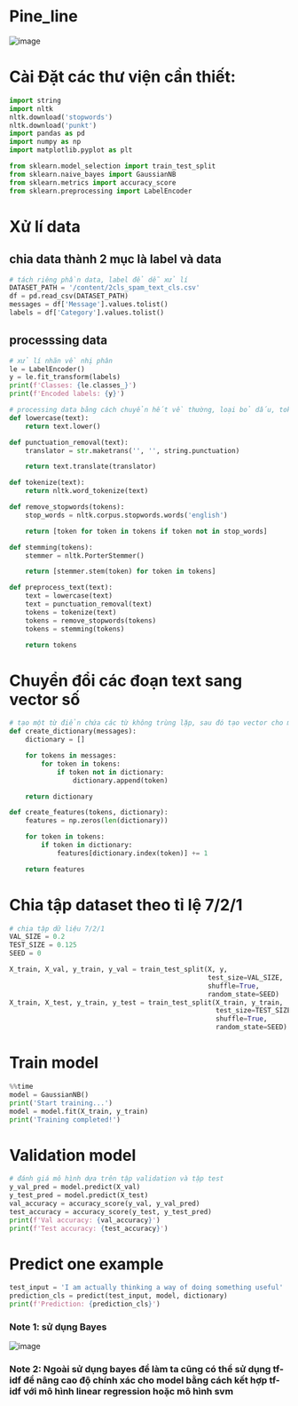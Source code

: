 # Pine_line
![image](https://github.com/user-attachments/assets/abf36381-29cb-4995-95d3-61736ce3f460)
# Cài Đặt các thư viện cần thiết: 
```python
import string
import nltk
nltk.download('stopwords')
nltk.download('punkt')
import pandas as pd
import numpy as np
import matplotlib.pyplot as plt

from sklearn.model_selection import train_test_split
from sklearn.naive_bayes import GaussianNB
from sklearn.metrics import accuracy_score
from sklearn.preprocessing import LabelEncoder
```
# Xử lí data
## chia data thành 2 mục là label và data
```python
# tách riêng phần data, label để dễ xử lí
DATASET_PATH = '/content/2cls_spam_text_cls.csv'
df = pd.read_csv(DATASET_PATH)
messages = df['Message'].values.tolist()
labels = df['Category'].values.tolist()
```
## processsing data
```python
# xử lí nhãn về nhị phân
le = LabelEncoder()
y = le.fit_transform(labels)
print(f'Classes: {le.classes_}')
print(f'Encoded labels: {y}')
```
```python
# processing data bằng cách chuyển hết về thường, loại bỏ dấu, tokenize, xoá bỏ từ dừng không có ý nghĩa
def lowercase(text):
    return text.lower()

def punctuation_removal(text):
    translator = str.maketrans('', '', string.punctuation)

    return text.translate(translator)

def tokenize(text):
    return nltk.word_tokenize(text)

def remove_stopwords(tokens):
    stop_words = nltk.corpus.stopwords.words('english')

    return [token for token in tokens if token not in stop_words]

def stemming(tokens):
    stemmer = nltk.PorterStemmer()

    return [stemmer.stem(token) for token in tokens]

def preprocess_text(text):
    text = lowercase(text)
    text = punctuation_removal(text)
    tokens = tokenize(text)
    tokens = remove_stopwords(tokens)
    tokens = stemming(tokens)

    return tokens
```
# Chuyển đổi các đoạn text sang vector số
```python
# tạo một từ điển chứa các từ không trùng lặp, sau đó tạo vector cho mỗi tokens đó.
def create_dictionary(messages):
    dictionary = []

    for tokens in messages:
        for token in tokens:
            if token not in dictionary:
                dictionary.append(token)

    return dictionary

def create_features(tokens, dictionary):
    features = np.zeros(len(dictionary))

    for token in tokens:
        if token in dictionary:
            features[dictionary.index(token)] += 1

    return features
```
# Chia tập dataset theo tỉ lệ 7/2/1
```python
# chia tập dữ liệu 7/2/1
VAL_SIZE = 0.2
TEST_SIZE = 0.125
SEED = 0

X_train, X_val, y_train, y_val = train_test_split(X, y,
                                                  test_size=VAL_SIZE,
                                                  shuffle=True,
                                                  random_state=SEED)
X_train, X_test, y_train, y_test = train_test_split(X_train, y_train,
                                                    test_size=TEST_SIZE,
                                                    shuffle=True,
                                                    random_state=SEED)
```
# Train model
```python
%%time
model = GaussianNB()
print('Start training...')
model = model.fit(X_train, y_train)
print('Training completed!')
```
# Validation model
```python
# đánh giá mô hình dựa trên tập validation và tập test
y_val_pred = model.predict(X_val)
y_test_pred = model.predict(X_test)
val_accuracy = accuracy_score(y_val, y_val_pred)
test_accuracy = accuracy_score(y_test, y_test_pred)
print(f'Val accuracy: {val_accuracy}')
print(f'Test accuracy: {test_accuracy}')
```
# Predict one example
```python
test_input = 'I am actually thinking a way of doing something useful'
prediction_cls = predict(test_input, model, dictionary)
print(f'Prediction: {prediction_cls}')
```
### Note 1: sử dụng Bayes
![image](https://github.com/user-attachments/assets/00ecbe03-297c-467d-bb9a-2e74afc87247)
### Note 2: Ngoài sử dụng bayes để làm ta cũng có thể sử dụng tf-idf để nâng cao độ chính xác cho model bằng cách kết hợp tf-idf với mô hình linear regression hoặc mô hình svm


